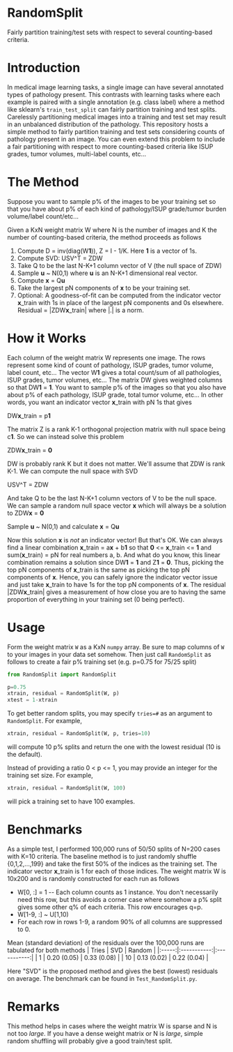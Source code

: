# RandomSplit
Fairly partition training/test sets with respect to several counting-based criteria.

# Introduction
In medical image learning tasks, a single image can have several annotated types of pathology present. This contrasts with learning tasks where each example is paired with a single annotation (e.g. class label) where a method like sklearn's `train_test_split` can fairly partition training and test splits. Carelessly partitioning medical images into a training and test set may result in an unbalanced distribution of the pathology. This repository hosts a simple method to fairly partition training and test sets considering counts of pathology present in an image. You can even extend this problem to include a fair partitioning with respect to more counting-based criteria like ISUP grades, tumor volumes, multi-label counts, etc...

# The Method
Suppose you want to sample p% of the images to be your training set so that you have about p% of each kind of pathology/ISUP grade/tumor burden volume/label count/etc...

Given a KxN weight matrix W where N is the number of images and K the number of counting-based criteria, the method proceeds as follows
1. Compute D = inv(diag(W**1**)), Z = I - 1/K. Here **1** is a vector of 1s.
2. Compute SVD: USV^T = ZDW
3. Take Q to be the last N-K+1 column vector of V (the null space of ZDW)
4. Sample **u** ~ N(0,1) where **u** is an N-K+1 dimensional real vector.
5. Compute **x** = Q**u**
6. Take the largest pN components of **x** to be your training set.
7. Optional: A goodness-of-fit can be computed from the indicator vector **x**_train with 1s in place of the largest pN components and 0s elsewhere. Residual = |ZDW**x**_train| where |.| is a norm.

# How it Works
Each column of the weight matrix W represents one image. The rows represent some kind of count of pathology, ISUP grades, tumor volume, label count, etc... The vector W**1** gives a total count/sum of all pathologies, ISUP grades, tumor volumes, etc... The matrix DW gives weighted columns so that DW**1** = **1**. You want to sample p% of the images so that you also have about p% of each pathology, ISUP grade, total tumor volume, etc... In other words, you want an indicator vector **x**_train with pN 1s that gives

DW**x**_train = p**1**

The matrix Z is a rank K-1 orthogonal projection matrix with null space being c**1**. So we can instead solve this problem

ZDW**x**_train = **0**

DW is probably rank K but it does not matter. We'll assume that ZDW is rank K-1. We can compute the null space with SVD

USV^T = ZDW

And take Q to be the last N-K+1 column vectors of V to be the null space. We can sample a random null space vector **x** which will always be a solution to ZDW**x** = **0**

Sample **u** ~ N(0,1) and calculate **x** = Q**u**

Now this solution **x** is *not* an indicator vector! But that's OK. We can always find a linear combination **x**_train = a**x** + b**1** so that **0** <= **x**_train <= **1** and sum(**x**_train) = pN for real numbers a, b. And what do you know, this linear combination remains a solution since DW**1** = **1** and Z**1** = **0**. Thus, picking the top pN components of **x**_train is the same as picking the top pN components of **x**. Hence, you can safely ignore the indicator vector issue and just take **x**_train to have 1s for the top pN components of **x**. The residual |ZDW**x**_train| gives a measurement of how close you are to having the same proportion of everything in your training set (0 being perfect).

# Usage
Form the weight matrix `W` as a KxN `numpy` array. Be sure to map columns of `W` to your images in your data set somehow. Then just call `RandomSplit` as follows to create a fair p% training set (e.g. p=0.75 for 75/25 split)
```python
from RandomSplit import RandomSplit

p=0.75
xtrain, residual = RandomSplit(W, p)
xtest = 1-xtrain
```

To get better random splits, you may specify `tries=#` as an argument to `RandomSplit`. For example, 
```python
xtrain, residual = RandomSplit(W, p, tries=10)
```
will compute 10 p% splits and return the one with the lowest residual (10 is the default).

Instead of providing a ratio 0 < p <= 1, you may provide an integer for the training set size. For example,
```python
xtrain, residual = RandomSplit(W, 100)
```
will pick a training set to have 100 examples.

# Benchmarks
As a simple test, I performed 100,000 runs of 50/50 splits of N=200 cases with K=10 criteria. The baseline method is to just randomly shuffle {0,1,2,...,199} and take the first 50% of the indices as the training set. The indicator vector **x**_train is 1 for each of those indices. The weight matrix W is 10x200 and is randomly constructed for each run as follows
* W[0, :] = 1 -- Each column counts as 1 instance. You don't necessarily need this row, but this avoids a corner case where somehow a p% split gives some other q% of each criteria. This row encourages q=p.
* W[1-9, :] ~ U[1,10)
* For each row in rows 1-9, a random 90% of all columns are suppressed to 0.

Mean (standard deviation) of the residuals over the 100,000 runs are tabulated for both methods
| Tries |     SVD     |   Random    |
|:-----:|:-----------:|:-----------:|
|  1    | 0.20 (0.05) | 0.33 (0.08) |
|  10   | 0.13 (0.02) | 0.22 (0.04) |

Here "SVD" is the proposed method and gives the best (lowest) residuals on average. The benchmark can be found in `Test_RandomSplit.py`.

# Remarks
This method helps in cases where the weight matrix W is sparse and N is not too *large*. If you have a dense weight matrix or N is *large*, simple random shuffling will probably give a good train/test split.

